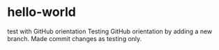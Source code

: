 # hello-world
test with GitHub orientation
Testing GitHub orientation by adding a new branch. Made commit changes as testing only.
